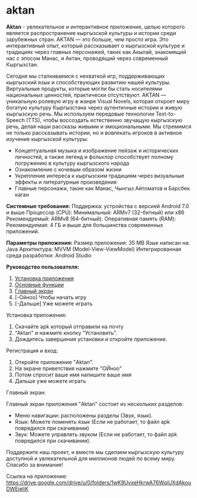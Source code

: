 # aktan

**Aktan** - увлекательное и интерактивное приложение, целью которого является распространение кыргызской культуры и истории среди зарубежных стран. AKTAN — это больше, чем просто игра. Это интерактивный опыт, который рассказывает о кыргызской культуре и традициях через главных персонажей, таких как Акылай, знакомящий нас с эпосом Манас, и Актан, проводящий через современный Кыргызстан.

Сегодня мы сталкиваемся с нехваткой игр, поддерживающих кыргызский язык и способствующих развитию нашей культуры. Виртуальные продукты, которые могли бы стать носителями национальных ценностей, практически отсутствуют. AKTAN — уникальную ролевую игру в жанре Visual Novels, которая откроет миру богатую культуру Кыргызстана через аутентичные истории и живую кыргызскую речь. Мы используем передовые технологии Text-to-Speech (TTS), чтобы воссоздать естественно звучащую кыргызскую речь, делая наши рассказы живыми и эмоциональными. Мы стремимся не только рассказывать истории, но и вовлекать игроков в активное изучение кыргызской культуры:

* Концептуальная музыка и изображение пейзаж и исторических личностей, а также легенд и фольклор способствует полному погружению в культуру кыргызского народа
* Ознакомление с кочевым образом жизни
* Укрепление интереса к кыргызским традициям через визуальные эффекты и литературные произведения
* Главные персонажи, такие как Манас, Чынгыз Айтоматов и Барсбек каган

**Системные требования:**
Поддержка: устройства с версией Android 7.0 и выше
Процессор (CPU): Минимальный: ARMv7 (32-битный) или x86
Рекомендуемый: ARMv8 (64-битный).
Оперативная память (RAM): Рекомендуемая: 4 ГБ и выше для большинства современных приложений.

**Параметры приложения:**
Размер приложения: 35 MB
Язык написан на: Java 
Архитектура: MVVM (Model-View-ViewModel) 
Интегрированная среда разработки: Android Studio 

**Руководство пользователя:**

1. [Установка приложения](#установка-приложения)
2. [Основные функции](#основные-функции)
3. [Главный экран](#главный-экран)
4. [-Ойноо] Чтобы начать игру 
5. [-Дальше] Уже можете играть

Установка приложения:

1. Скачайте apk который отправили на почту
2. "Aktan" и нажмите кнопку "Установить".
3. Дождитесь завершения установки и откройте приложение.

Регистрация и вход:

1. Откройте приложение "Aktan".
2. На экране приветствия нажмите "ОЙноо"
3. Потом спросит ваше имя напишите ваше имя
4. Дальше уже можете играть 

Главный экран:

Главный экран приложения "Aktan" состоит из нескольких разделов:

- Меню навигации: расположены разделы (Звук, язык).
- Язык: Можете поменять язык (Если не работает, то файл apk повредился при скачивании)
- Звук: Можете управлять звуком (Если не работает, то файл apk повредился при скачивании).

Поддержите наш проект, и вместе мы сделаем кыргызскую культуру доступной и увлекательной для миллионов людей по всему миру.
Спасибо за внимание!

Ссылка на приложение: https://drive.google.com/drive/u/0/folders/1wK9UvxeHkrwA76WqiUXdAkouDWEjeliK

